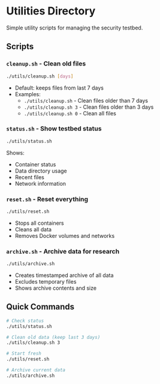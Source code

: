 # Utilities Directory

Simple utility scripts for managing the security testbed.

## Scripts

### `cleanup.sh` - Clean old files
```bash
./utils/cleanup.sh [days]
```
- Default: keeps files from last 7 days
- Examples:
  - `./utils/cleanup.sh` - Clean files older than 7 days
  - `./utils/cleanup.sh 3` - Clean files older than 3 days
  - `./utils/cleanup.sh 0` - Clean all files

### `status.sh` - Show testbed status
```bash
./utils/status.sh
```
Shows:
- Container status
- Data directory usage
- Recent files
- Network information

### `reset.sh` - Reset everything
```bash
./utils/reset.sh
```
- Stops all containers
- Cleans all data
- Removes Docker volumes and networks

### `archive.sh` - Archive data for research
```bash
./utils/archive.sh
```
- Creates timestamped archive of all data
- Excludes temporary files
- Shows archive contents and size

## Quick Commands

```bash
# Check status
./utils/status.sh

# Clean old data (keep last 3 days)
./utils/cleanup.sh 3

# Start fresh
./utils/reset.sh

# Archive current data
./utils/archive.sh
```
